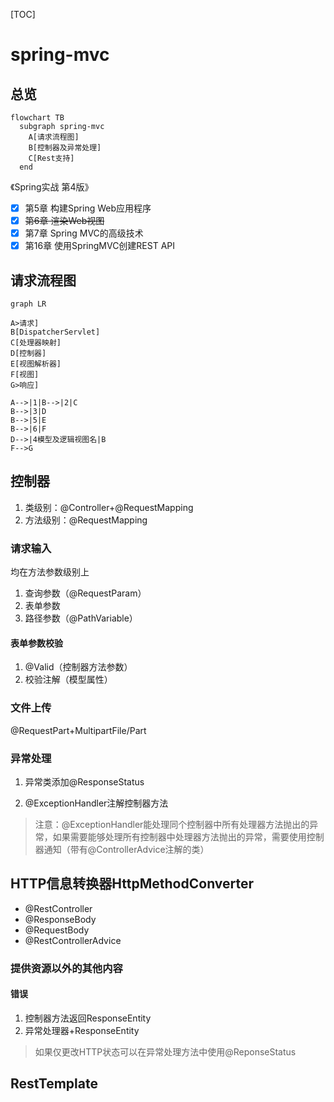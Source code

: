 [TOC]

# spring-mvc

## 总览

```mermaid
flowchart TB
  subgraph spring-mvc
    A[请求流程图]
    B[控制器及异常处理]
    C[Rest支持]
  end
```

《Spring实战 第4版》

- [x] 第5章 构建Spring Web应用程序
- [x] ~~第6章 渲染Web视图~~
- [x] 第7章 Spring MVC的高级技术
- [x] 第16章 使用SpringMVC创建REST API

## 请求流程图

```mermaid
graph LR

A>请求]
B[DispatcherServlet]
C[处理器映射]
D[控制器]
E[视图解析器]
F[视图]
G>响应]

A-->|1|B-->|2|C
B-->|3|D
B-->|5|E
B-->|6|F
D-->|4模型及逻辑视图名|B
F-->G

```

## 控制器

1. 类级别：@Controller+@RequestMapping
2. 方法级别：@RequestMapping

### 请求输入

均在方法参数级别上

1. 查询参数（@RequestParam）
2. 表单参数
3. 路径参数（@PathVariable）

#### 表单参数校验

1. @Valid（控制器方法参数）
2. 校验注解（模型属性）

### 文件上传

@RequestPart+MultipartFile/Part

### 异常处理

1. 异常类添加@ResponseStatus

2. @ExceptionHandler注解控制器方法

> 注意：@ExceptionHandler能处理同个控制器中所有处理器方法抛出的异常，如果需要能够处理所有控制器中处理器方法抛出的异常，需要使用控制器通知（带有@ControllerAdvice注解的类）

## HTTP信息转换器HttpMethodConverter

- @RestController
- @ResponseBody
- @RequestBody
- @RestControllerAdvice

### 提供资源以外的其他内容

#### 错误

1. 控制器方法返回ResponseEntity
2. 异常处理器+ResponseEntity

> 如果仅更改HTTP状态可以在异常处理方法中使用@ReponseStatus

## RestTemplate
